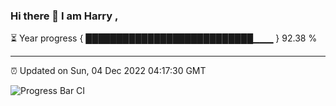 ### Hi there 👋 I am Harry , 

⏳ Year progress { ███████████████████████████▁▁▁ } 92.38 %

---

⏰ Updated on Sun, 04 Dec 2022 04:17:30 GMT

![Progress Bar CI](https://github.com/duykhang68/duykhang68/workflows/Progress%20Bar%20CI/badge.svg)
